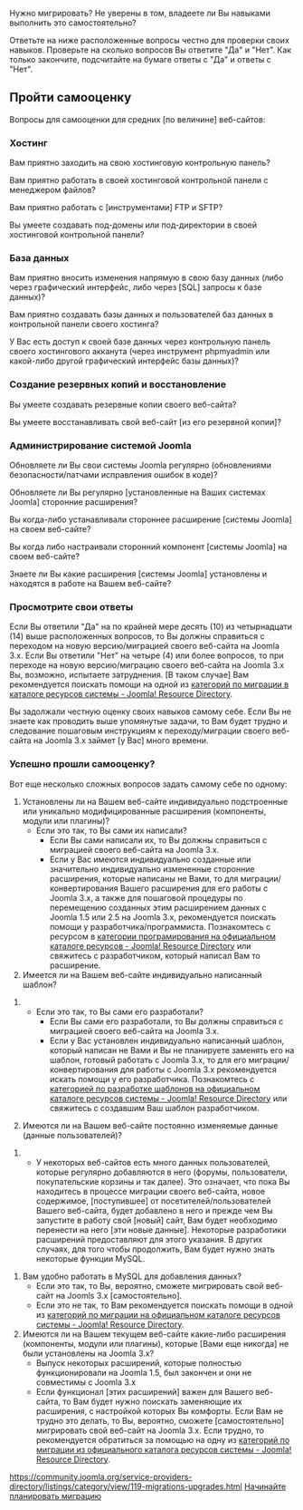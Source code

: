 <!-- Filename: Migration_Step_by_Step_Self_Assessment / Display title: Миграция шаг за шагом - Самооценка -->

Нужно мигрировать? Не уверены в том, владеете ли Вы навыками выполнить
это самостоятельно?

Ответьте на ниже расположенные вопросы честно для проверки своих
навыков. Проверьте на сколько вопросов Вы ответите "Да" и "Нет". Как
только закончите, подсчитайте на бумаге ответы с "Да" и ответы с "Нет".

## Пройти самооценку

Вопросы для самооценки для средних \[по величине\] веб-сайтов:

### Хостинг

Вам приятно заходить на свою хостинговую контрольную панель?

Вам приятно работать в своей хостинговой контрольной панели с менеджером
файлов?

Вам приятно работать с \[инструментами\] FTP и SFTP?

Вы умеете создавать под-домены или под-директории в своей хостинговой
контрольной панели?

### База данных

Вам приятно вносить изменения напрямую в свою базу данных (либо через
графический интерфейс, либо через \[SQL\] запросы к базе данных)?

Вам приятно создавать базы данных и пользователей баз данных в
контрольной панели своего хостинга?

У Вас есть доступ к своей базе данных через контрольную панель своего
хостингового акканута (через инструмент phpmyadmin или какой-либо другой
графический интерфейс базы данных)?

### Создание резервных копий и восстановление

Вы умеете создавать резервные копии своего веб-сайта?

Вы умеете восстанавливать свой веб-сайт \[из его резервной копии\]?

### Администрирование системой Joomla

Обновляете ли Вы свои системы Joomla регулярно (обновлениями
безопасности/патчами исправления ошибок в коде)?

Обновляете ли Вы регулярно \[установленные на Ваших системах Joomla\]
сторонние расширения?

Вы когда-либо устанавливали стороннее расширение \[системы Joomla\] на
своем веб-сайте?

Вы когда либо настраивали сторонний компонент \[системы Joomla\] на
своем веб-сайте?

Знаете ли Вы какие расширения \[системы Joomla\] установлены и находятся
в работе на Вашем веб-сайте?

### Просмотрите свои ответы

Если Вы ответили "Да" на по крайней мере десять (10) из четырнадцати
(14) выше расположенных вопросов, то Вы должны справиться с переходом на
новую версию/миграцией своего веб-сайта на Joomla 3.x. Если Вы ответили
"Нет" на четыре (4) или более вопросов, то при переходе на новую
версию/миграцию своего веб-сайта на Joomla 3.x Вы, возможно, испытаете
затруднения. \[В таком случае\] Вам рекомендуется поискать помощи на
одной из <a
href="http://resources.joomla.org/en/providers-by-category/category/migration-and-upgrade-services"
class="external text" target="_blank"
rel="noreferrer noopener">категорий по миграции в каталоге ресурсов
системы - Joomla! Resource Directory</a>.

Вы задолжали честную оценку своих навыков самому себе. Если Вы не знаете
как проводить выше упомянутые задачи, то Вам будет трудно и следование
пошаговым инструкциям к переходу/миграции своего веб-сайта на Joomla 3.x
займет \[у Вас\] много времени.

### Успешно прошли самооценку?

Вот еще несколько сложных вопросов задать самому себе по одному:

1.  Установлены ли на Вашем веб-сайте индивидуально подстроенные или
    уникально модифицированные расширения (компоненты, модули или
    плагины)?
    - Если это так, то Вы сами их написали?
      - Если Вы сами написали их, то Вы должны справиться с миграцией
        своего веб-сайта на Joomla 3.x.
      - Если у Вас имеются индивидуально созданные или значительно
        индивидуально измененные сторонние расширения, которые написаны
        не Вами, то для миграции/конвертирования Вашего расширения для
        его работы с Joomla 3.x, а также для пошаговой процедуры по
        перемещению созданных этим расширением данных с Joomla 1.5 или
        2.5 на Joomla 3.x, рекомендуется поискать помощи у
        разработчика/программиста. Познакомтесь с ресурсом в <a
        href="http://resources.joomla.org/en/providers-by-category/category/programming"
        class="external text" target="_blank"
        rel="noreferrer noopener">категории програмирования на официальном
        каталоге ресурсов - Joomla! Resource Directory</a> или свяжитесь
        с разработчиком, который написал Вам то расширение.
2.  Имеется ли на Вашем веб-сайте индивидуально написанный шаблон?

<!-- -->

1.  - Если это так, то Вы сами его разработали?
      - Если Вы сами его разработали, то Вы должны справиться с
        миграцией своего веб-сайта на Joomla 3.x.
      - Если у Вас установлен индивидуально написанный шаблон, который
        написан не Вами и Вы не планируете заменять его на шаблон,
        готовый работать с Joomla 3.x, то для его
        миграции/конвертирования для работы c Joomla 3.x рекомендуется
        искать помощи у его разработчика. Познакомтесь с <a
        href="http://resources.joomla.org/en/providers-by-category/category/custom-templates"
        class="external text" target="_blank"
        rel="noreferrer noopener">категорией по разработке шаблонов на
        официальном каталоге ресурсов системы - Joomla! Resource Directory</a>
        или свяжитесь с создавшим Ваш шаблон разработчиком.

2.  Имеются ли на Вашем веб-сайте постоянно изменяемые данные (данные
    пользователей)?

<!-- -->

1.  - У некоторых веб-сайтов есть много данных пользователей, которые
      регулярно добавляются в него (форумы, пользователи, покупательские
      корзины и так далее). Это означает, что пока Вы находитесь в
      процессе миграции своего веб-сайта, новое содержимое,
      \[поступившее\] от посетителей/пользователей Вашего веб-сайта,
      будет добавлено в него и прежде чем Вы запустите в работу свой
      \[новый\] сайт, Вам будет необходимо перенести на него \[эти новые
      данные\]. Некоторые разработики расширений предоставляют для этого
      указания. В других случаях, для того чтобы продолжить, Вам будет
      нужно знать некоторые функции MySQL.

<!-- -->

1.  Вам удобно работать в MySQL для добавления данных?
    - Если это так, то Вы, вероятно, сможете мигрировать свой веб-сайт
      на Joomls 3.x \[самостоятельно\].
    - Если это не так, то Вам рекомендуется поискать помощи в одной из
      <a
      href="http://resources.joomla.org/en/providers-by-category/category/migration-and-upgrade-services"
      class="external text" target="_blank"
      rel="noreferrer noopener">категорий по миграции на официальном каталоге
      ресурсов системы - Joomla! Resource Directory</a>.
2.  Имеются ли на Вашем текущем веб-сайте какие-либо расширения
    (компоненты, модули или плагины), которые \[Вами еще никогда\] не
    были установлены на Joomla 3.x?
    - Выпуск некоторых расширений, которые полностью функционировали на
      Joomla 1.5, был закончен и они не совместимы с Joomla 3.x
    - Если функционал \[этих расширений\] важен для Вашего веб-сайта, то
      Вам будет нужно поискать заменяющие их расширения, с настройкой
      которых Вы комфорты. Если Вам не трудно это делать, то Вы,
      вероятно, сможете \[самостоятельно\] мигрировать свой веб-сайт на
      Joomla 3.x. Если трудно, то рекомендуется обратиться за помощью на
      одну из <a
      href="http://resources.joomla.org/en/providers-by-category/category/migration-and-upgrade-services"
      class="external text" target="_blank"
      rel="noreferrer noopener">категорий по миграции из официального каталога
      ресурсов системы - Joomla! Resource Directory</a>.

<a
href="https://community.joomla.org/service-providers-directory/listings/category/view/119-migrations-upgrades.html%0A"
id="content-button"
class="button expand success">https://community.joomla.org/service-providers-directory/listings/category/view/119-migrations-upgrades.html</a>
<a href="https://docs.joomla.org/Planning_for_Migration"
id="content-button" class="button expand">Начинайте планировать
миграцию</a>
